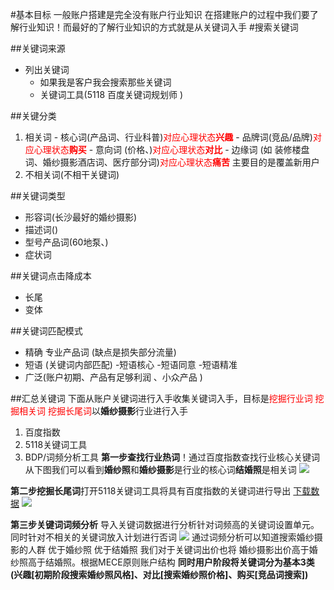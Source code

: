 #基本目标
一般账户搭建是完全没有账户行业知识 在搭建账户的过程中我们要了解行业知识！而最好的了解行业知识的方式就是从关键词入手
#搜索关键词

##关键词来源
- 列出关键词
    - 如果我是客户我会搜索那些关键词
    - 关键词工具(5118 百度关键词规划师 )
    
##关键分类
1.    相关词
    - 核心词(产品词、行业科普)<font color=red>对应心理状态**兴趣**</font>
    - 品牌词(竞品/品牌)<font color=red>对应心理状态**购买**</font>
    - 意向词 (价格、)<font color=red>对应心理状态**对比**</font>
    - 边缘词 (如 装修楼盘词、婚纱摄影酒店词、医疗部分词)<font color=red>对应心理状态**痛苦**</font> 主要目的是覆盖新用户
2.  不相关词(不相干关键词)

##关键词类型
- 形容词(长沙最好的婚纱摄影)
- 描述词()
- 型号产品词(60地泵、)
- 症状词


##关键词点击降成本
- 长尾
- 变体

##关键词匹配模式
- 精确 专业产品词 (缺点是损失部分流量)
- 短语 (关键词内部匹配)
    -短语核心
    -短语同意
    -短语精准
- 广泛(账户初期、产品有足够利润 、小众产品 )    


##汇总关键词
下面从账户关键词进行入手收集关键词入手，目标是<font color=red>挖掘行业词 挖掘相关词 挖掘长尾词</font>以**婚纱摄影**行业进行入手

1. 百度指数
2. 5118关键词工具
3. BDP/词频分析工具
**第一步查找行业热词**！通过百度指数查找行业核心关键词从下图我们可以看到**婚纱照**和**婚纱摄影**是行业的核心词**结婚照**是相关词
![](http://p0ab03b4b.bkt.clouddn.com/17-12-6/97981078.jpg)

**第二步挖掘长尾词**打开5118关键词工具将具有百度指数的关键词进行导出 [下载数据](https://pan.baidu.com/s/1bo7WvZD)
![](http://p0ab03b4b.bkt.clouddn.com/17-12-6/73639298.jpg) 


**第三步关键词词频分析**
导入关键词数据进行分析针对词频高的关键词设置单元。同时针对不相关的关键词放入计划进行否词
![](http://p0ab03b4b.bkt.clouddn.com/17-12-6/25646117.jpg)
通过词频分析可以知道搜索婚纱摄影的人群 优于婚纱照 优于结婚照 我们对于关键词出价也将 婚纱摄影出价高于婚纱照高于结婚照。根据MECE原则账户结构 **同时用户阶段将关键词分为基本3类(兴趣[初期阶段搜索婚纱照风格]、对比[搜索婚纱照价格]、购买[竞品词搜索])** 